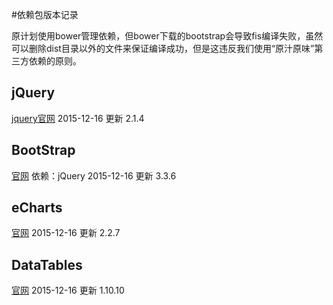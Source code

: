 #依赖包版本记录

原计划使用bower管理依赖，但bower下载的bootstrap会导致fis编译失败，虽然可以删除dist目录以外的文件来保证编译成功，但是这违反我们使用“原汁原味”第三方依赖的原则。

## jQuery
[jquery官网](http://jquery.com/)
2015-12-16 更新 2.1.4

## BootStrap
[官网](http://getbootstrap.com/)
依赖：jQuery
2015-12-16 更新 3.3.6

## eCharts
[官网](http://echarts.baidu.com/)
2015-12-16 更新 2.2.7


## DataTables
[官网](http://datatables.net/)
2015-12-16 更新 1.10.10
